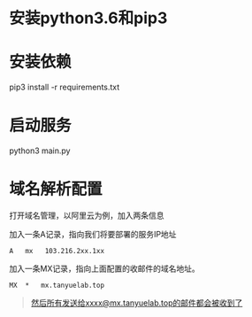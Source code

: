 # 安装python3.6和pip3
# 安装依赖
pip3 install -r requirements.txt
# 启动服务
python3 main.py
# 域名解析配置
打开域名管理，以阿里云为例，加入两条信息

加入一条A记录，指向我们将要部署的服务IP地址
```
A	mx	 103.216.2xx.1xx
```

加入一条MX记录，指向上面配置的收邮件的域名地址。
```
MX	*	mx.tanyuelab.top
```

> 然后所有发送给xxxx@mx.tanyuelab.top的邮件都会被收到了


